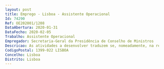 ```yaml
--- 
layout: post
title: Emprego - Lisboa - Assistente Operacional
Id: 74290
Ref: OE202001/1208
DataAbertura: 2020-01-31
DataFecho: 2020-02-05
Trabalho: Assistente Operacional
Empregador: Secretaria-Geral da Presidência de Conselho de Ministros
Descricao: As atividades a desenvolver traduzem se, nomeadamente, na realização do seguinte • Tarefas de caráter manual enquadradas em diretivas gerais bem definidas e com grau de complexidade variáveis • Tarefas de apoio elementares, indispensáveis ao funcionamento da Unidade Orgânica • Responsabilidade pelos equipamentos sob a sua gestão e pela sua correta utilização.
CodigoPostal: 1399-022 LISBOA
Concelho: Lisboa
Distrito: Lisboa
--- 
```

